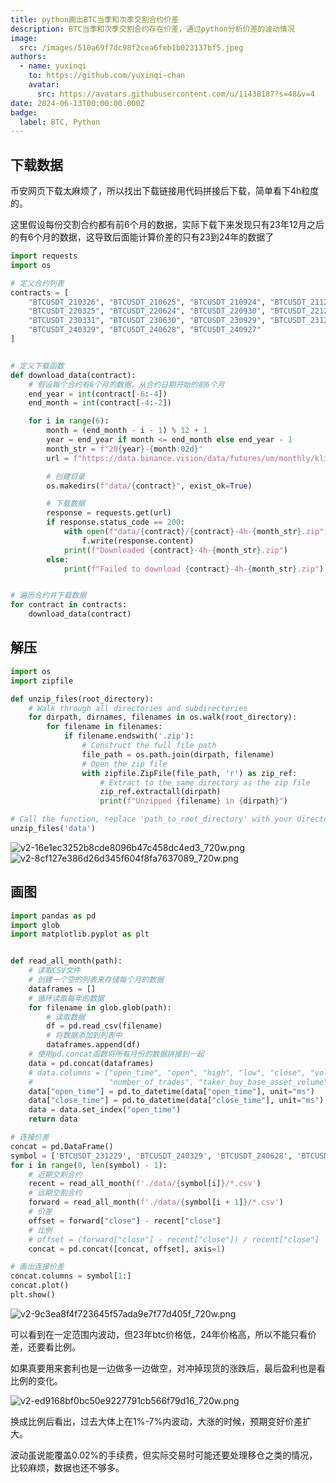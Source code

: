 ```yaml
---
title: python画出BTC当季和次季交割合约价差
description: BTC当季和次季交割合约存在价差，通过python分析价差的波动情况
image:
  src: /images/510a69f7dc98f2cea6feb1b023137bf5.jpeg
authors:
  - name: yuxinqi
    to: https://github.com/yuxinqi-chan
    avatar:
      src: https://avatars.githubusercontent.com/u/11438187?s=48&v=4
date: 2024-06-13T00:00:00.000Z
badge:
  label: BTC, Python
---
```


## 下载数据

币安网页下载太麻烦了，所以找出下载链接用代码拼接后下载，简单看下4h粒度的。

这里假设每份交割合约都有前6个月的数据，实际下载下来发现只有23年12月之后的有6个月的数据，这导致后面能计算价差的只有23到24年的数据了

```python
import requests
import os

# 定义合约列表
contracts = [
    "BTCUSDT_210326", "BTCUSDT_210625", "BTCUSDT_210924", "BTCUSDT_211231",
    "BTCUSDT_220325", "BTCUSDT_220624", "BTCUSDT_220930", "BTCUSDT_221230",
    "BTCUSDT_230331", "BTCUSDT_230630", "BTCUSDT_230929", "BTCUSDT_231229",
    "BTCUSDT_240329", "BTCUSDT_240628", "BTCUSDT_240927"
]


# 定义下载函数
def download_data(contract):
    # 假设每个合约有6个月的数据，从合约日期开始的前6个月
    end_year = int(contract[-6:-4])
    end_month = int(contract[-4:-2])

    for i in range(6):
        month = (end_month - i - 1) % 12 + 1
        year = end_year if month <= end_month else end_year - 1
        month_str = f"20{year}-{month:02d}"
        url = f"https://data.binance.vision/data/futures/um/monthly/klines/{contract}/4h/{contract}-4h-{month_str}.zip"

        # 创建目录
        os.makedirs(f"data/{contract}", exist_ok=True)

        # 下载数据
        response = requests.get(url)
        if response.status_code == 200:
            with open(f"data/{contract}/{contract}-4h-{month_str}.zip", 'wb') as f:
                f.write(response.content)
            print(f"Downloaded {contract}-4h-{month_str}.zip")
        else:
            print(f"Failed to download {contract}-4h-{month_str}.zip")


# 遍历合约并下载数据
for contract in contracts:
    download_data(contract)
```

## 解压

```python
import os
import zipfile

def unzip_files(root_directory):
    # Walk through all directories and subdirectories
    for dirpath, dirnames, filenames in os.walk(root_directory):
        for filename in filenames:
            if filename.endswith('.zip'):
                # Construct the full file path
                file_path = os.path.join(dirpath, filename)
                # Open the zip file
                with zipfile.ZipFile(file_path, 'r') as zip_ref:
                    # Extract to the same directory as the zip file
                    zip_ref.extractall(dirpath)
                    print(f"Unzipped {filename} in {dirpath}")

# Call the function, replace 'path_to_root_directory' with your directory path
unzip_files('data')
```

![v2-16e1ec3252b8cde8096b47c458dc4ed3\_720w.png](/images/v2-16e1ec3252b8cde8096b47c458dc4ed3_720w.png)![v2-8cf127e386d26d345f604f8fa7637089\_720w.png](/images/v2-8cf127e386d26d345f604f8fa7637089_720w.png)

## 画图

```python
import pandas as pd
import glob
import matplotlib.pyplot as plt


def read_all_month(path):
    # 读取CSV文件
    # 创建一个空的列表来存储每个月的数据
    dataframes = []
    # 循环读取每年的数据
    for filename in glob.glob(path):
        # 读取数据
        df = pd.read_csv(filename)
        # 将数据添加到列表中
        dataframes.append(df)
    # 使用pd.concat函数将所有月份的数据拼接到一起
    data = pd.concat(dataframes)
    # data.columns = ["open_time", "open", "high", "low", "close", "volume", "close_time", "quote_asset_volume",
    #                 "number_of_trades", "taker_buy_base_asset_volume", "taker_buy_quote_asset_volume", "ignore"]
    data["open_time"] = pd.to_datetime(data["open_time"], unit="ms")
    data["close_time"] = pd.to_datetime(data["close_time"], unit="ms")
    data = data.set_index("open_time")
    return data

# 连接价差
concat = pd.DataFrame()
symbol = ['BTCUSDT_231229', 'BTCUSDT_240329', 'BTCUSDT_240628', 'BTCUSDT_240927']
for i in range(0, len(symbol) - 1):
    # 近期交割合约
    recent = read_all_month(f'./data/{symbol[i]}/*.csv')
    # 远期交割合约
    forward = read_all_month(f'./data/{symbol[i + 1]}/*.csv')
    # 价差
    offset = forward["close"] - recent["close"]
    # 比例
    # offset = (forward["close"] - recent["close"]) / recent["close"]
    concat = pd.concat([concat, offset], axis=1)

# 画出连接价差
concat.columns = symbol[1:]
concat.plot()
plt.show()
```

![v2-9c3ea8f4f723645f57ada9e7f77d405f\_720w.png](/images/v2-9c3ea8f4f723645f57ada9e7f77d405f_720w.png)

可以看到在一定范围内波动，但23年btc价格低，24年价格高，所以不能只看价差，还要看比例。

如果真要用来套利也是一边做多一边做空，对冲掉现货的涨跌后，最后盈利也是看比例的变化。

![v2-ed9168bf0bc50e9227791cb566f79d16\_720w.png](/images/v2-ed9168bf0bc50e9227791cb566f79d16_720w.png)

换成比例后看出，过去大体上在1%-7%内波动，大涨的时候，预期变好价差扩大。

波动虽说能覆盖0.02%的手续费，但实际交易时可能还要处理移仓之类的情况，比较麻烦，数据也还不够多。
